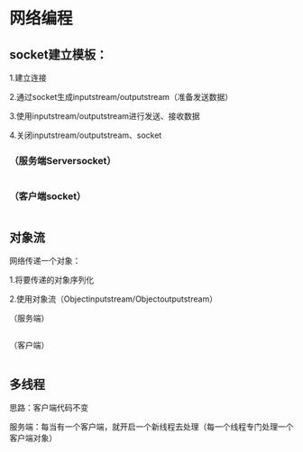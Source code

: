 # 网络编程

## socket建立模板：

1.建立连接

2.通过socket生成inputstream/outputstream（准备发送数据）

3.使用inputstream/outputstream进行发送、接收数据

4.关闭inputstream/outputstream、socket

### （服务端Serversocket）

```java

```



### （客户端socket）

```java

```

## 对象流

网络传递一个对象：

1.将要传递的对象序列化 

2.使用对象流（Objectinputstream/Objectoutputstream）

（服务端）

```java

```

（客户端）

```java

```

## 多线程

思路：客户端代码不变

服务端：每当有一个客户端，就开启一个新线程去处理（每一个线程专门处理一个客户端对象）